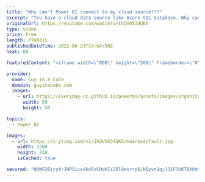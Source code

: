```yaml
---
title: "Why can't Power BI connect to my cloud source???"
excerpt: "You have a cloud data source like Azure SQL Database. Why can't Power BI connect to it? They are both in the cloud! Adam shows you some things to consider and options you have!  What is an on-premises data gateway? https://docs.microsoft.com/data-integration/gateway/service-gateway-onprem  What is a"
originalUrl: https://youtube.com/watch?v=IhQVOS34QKA
type: video
price: Free
length: PT6M31S
publishedDateTime: 2022-06-23T14:54:50Z
heat: 60

featuredContent: "<iframe width=\"800\" height=\"500\" frameborder=\"0\" src=\"https://www.youtube.com/embed/IhQVOS34QKA\" allow=\"accelerometer; autoplay; encrypted-media; gyroscope; picture-in-picture\" allowfullscreen></iframe>"

provider:
  name: Guy in a Cube
  domain: guyinacube.com
  images:
    - url: https://everyday-cc.github.io/powerbi/assets/images/organizations/guyinacube.com-50x50.jpg
      width: 50
      height: 50

topics:
  - Power BI

images:
  - url: https://i.ytimg.com/vi/IhQVOS34QKA/maxresdefault.jpg
    width: 1280
    height: 720
    isCached: true

secured: "HdWS3BjcyArJHPSicxdknFoCHqHIs2Dl9msrrp6/HQyvn1qj131F3UKT8XOmt03VYUGjk5efQEvO8h81y+Bo6aqJX5lruq7VcVyZURRaoO/3oB5uYTZCaW5JKrjwLRm10BB4xVnEvsdrerMpwbLGtbwt3z+1wbKbPJQFjvSktHOjpuLf47qdmOOSaZ3v/Bipd7WzpLVXvByjOx6Gx+P9xKTEdS5JCLApTcqEORAcAYy7XguY9LxeeW+FMCiMDuaPRv6gzZhblq9z3M/xWyks8dqLaajEoA5N7QuxiIxF2+cL2/AI+ZPNNTkFmLcDOvmxQeoOyJ2p2LDSI+pVj0O470EcZEEI4s8Uhb/cl1kJYBL2o/qflqL+mdESNwJRaVHu3/YW5v2CsRIuKl2e3ujhnBHbx3IP9IZtet+910aDWPQ=;j+Z1zcYtCF6XVCyDCWP7rw=="
---
```


